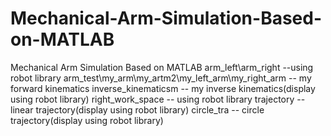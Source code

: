 # Mechanical-Arm-Simulation-Based-on-MATLAB
Mechanical Arm Simulation Based on MATLAB
arm_left\arm_right --using robot library
arm_test\my_arm\my_artm2\my_left_arm\my_right_arm -- my forward kinematics
inverse_kinematicsm -- my inverse kinematics(display using robot library)
right_work_space -- using robot library
trajectory -- linear trajectory(display using robot library)
circle_tra -- circle trajectory(display using robot library)

